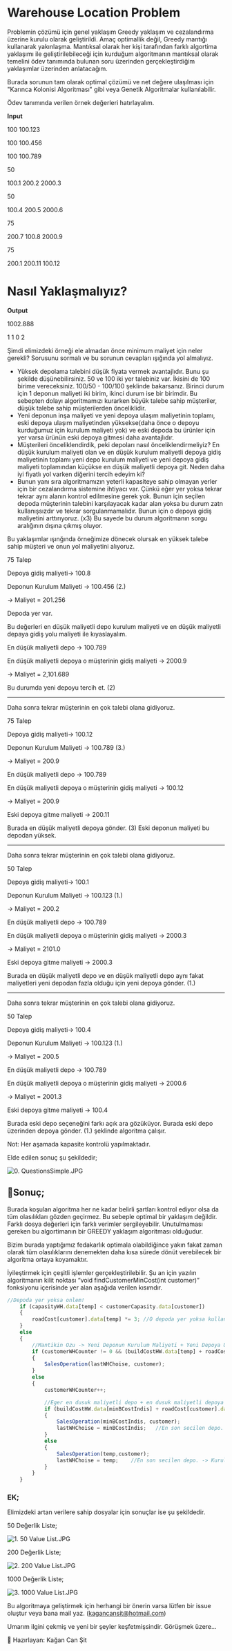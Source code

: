# Warehouse Location Problem

Problemin çözümü için genel yaklaşım Greedy yaklaşım ve cezalandırma üzerine kurulu olarak geliştirildi. Amaç optimallik değil, Greedy mantığı kullanarak yakınlaşma. Mantıksal olarak her kişi tarafından farklı algortima yaklaşımı ile geliştirilebileceği için kurduğum algoritmanın mantıksal olarak temelini ödev tanımında bulunan soru üzerinden gerçekleştirdiğim yaklaşımlar üzerinden anlatacağım.

Burada sorunun tam olarak optimal çözümü ve net değere ulaşılması için "Karınca Kolonisi Algoritması" gibi veya Genetik Algoritmalar kullanılabilir.

Ödev tanımında verilen örnek değerleri hatırlayalım.

**Input**

100      100.123

100      100.456

100      100.789

50

100.1      200.2      2000.3

50

100.4      200.5      2000.6

75

200.7      100.8      2000.9

75

200.1      200.11    100.12

# Nasıl Yaklaşmalıyız?

**Output**

1002.888

1  1  0  2

Şimdi elimizdeki örneği ele almadan önce minimum maliyet için neler gerekli? Sorusunu sormalı ve bu sorunun cevapları ışığında yol almalıyız.

- Yüksek depolama talebini düşük fiyata vermek avantajlıdır. Bunu şu şekilde düşünebilirsiniz. 50 ve 100 iki yer talebiniz var. İkisini de 100 birime vereceksiniz. 100/50 - 100/100 şeklinde bakarsanız. Birinci durum için 1 deponun maliyeti iki birim, ikinci durum ise bir birimdir. Bu sebepten dolayı algoritmamızı kurarken büyük talebe sahip müşteriler, düşük talebe sahip müşterilerden önceliklidir.
- Yeni deponun inşa maliyeti ve yeni depoya ulaşım maliyetinin toplamı, eski depoya ulaşım maliyetinden yüksekse(daha önce o depoyu kurduğumuz için kurulum maliyeti yok)  ve eski depoda bu ürünler için yer varsa ürünün eski depoya gitmesi daha avantajlıdır.
- Müşterileri önceliklendirdik, peki depoları nasıl önceliklendirmeliyiz? En düşük kurulum maliyeti olan ve en düşük kurulum maliyetli depoya gidiş maliyetinin toplamı yeni depo kurulum maliyeti ve yeni depoya gidiş maliyeti toplamından küçükse en düşük maliyetli depoya git. Neden daha iyi fiyatlı yol varken diğerini tercih edeyim ki?
- Bunun yanı sıra algoritmamızın yeterli kapasiteye sahip olmayan yerler için bir cezalandırma sistemine ihtiyacı var. Çünkü eğer yer yoksa  tekrar tekrar aynı alanın kontrol edilmesine gerek yok. Bunun için seçilen depoda müşterinin talebini karşılayacak kadar alan yoksa bu durum zatn kullanışsızdır ve tekrar sorgulanmamalıdır. Bunun için o depoya gidiş maliyetini arttırıyoruz. (x3) Bu sayede bu durum algoritmanın sorgu aralığının dışına çıkmış oluyor.

Bu yaklaşımlar ışınğında örneğimize dönecek olursak en yüksek talebe sahip müşteri ve onun yol maliyetini alıyoruz.

75 Talep

Depoya gidiş maliyeti→ 100.8 

Deponun Kurulum Maliyeti → 100.456 (2.) 

→ Maliyet = 201.256 

Depoda yer var.

Bu değerleri en düşük maliyetli depo kurulum maliyeti ve en düşük maliyetli depaya gidiş yolu maliyeti ile kıyaslayalım.

En düşük maliyetli depo → 100.789

En düşük maliyetli depoya o müşterinin gidiş maliyeti → 2000.9 

→ Maliyet = 2,101.689

Bu durumda yeni depoyu tercih et. (2)

---

Daha sonra tekrar müşterinin en çok talebi olana gidiyoruz.

75 Talep

Depoya gidiş maliyeti→ 100.12 

Deponun Kurulum Maliyeti → 100.789 (3.) 

→ Maliyet = 200.9

En düşük maliyetli depo → 100.789

En düşük maliyetli depoya o müşterinin gidiş maliyeti → 100.12 

→ Maliyet = 200.9

Eski depoya gitme maliyeti → 200.11

Burada en düşük maliyetli depoya gönder. (3) Eski deponun maliyeti bu depodan yüksek.

---

Daha sonra tekrar müşterinin en çok talebi olana gidiyoruz.

50 Talep

Depoya gidiş maliyeti→ 100.1 

Deponun Kurulum Maliyeti → 100.123 (1.) 

→ Maliyet = 200.2

En düşük maliyetli depo → 100.789

En düşük maliyetli depoya o müşterinin gidiş maliyeti → 2000.3 

→ Maliyet = 2101.0

Eski depoya gitme maliyeti → 2000.3

Burada en düşük maliyetli depo ve en düşük maliyetli depo aynı fakat maliyetleri yeni depodan fazla olduğu için yeni depoya gönder. (1.)

---

Daha sonra tekrar müşterinin en çok talebi olana gidiyoruz.

50 Talep

Depoya gidiş maliyeti→ 100.4

Deponun Kurulum Maliyeti → 100.123 (1.) 

→ Maliyet = 200.5

En düşük maliyetli depo → 100.789

En düşük maliyetli depoya o müşterinin gidiş maliyeti → 2000.6 

→ Maliyet = 2001.3

Eski depoya gitme maliyeti → 100.4

Burada eski depo seçeneğini farkı açık ara gözüküyor. Burada eski depo üzerinden depoya gönder. (1.) şeklinde algoritma çalışır.

Not: Her aşamada kapasite kontrolü yapılmaktadır.

Elde edilen sonuç şu şekildedir;

![0. QuestionsSimple.JPG](https://github.com/KaganCanSit/WarehouseLocationProblem/blob/main/Outputs/0._QuestionsSimple.jpg)

## 🎯Sonuç;

Burada koşulan algoritma her ne kadar belirli şartları kontrol ediyor olsa da tüm olasılıkları gözden geçirmez. Bu sebeple optimal bir yaklaşım değildir. Farklı dosya değerleri için farklı verimler sergileyebilir. Unutulmaması gereken bu algortimanın bir GREEDY yaklaşım algoritması olduğudur.

Bizim burada yaptığımız fedakarlık optimala olabildiğince yakın fakat zaman olarak tüm olasılıklarını denemekten daha kısa sürede dönüt verebilecek bir algoritma ortaya koyamaktır.

İyileştirmek için çeşitli işlemler gerçekleştirilebilir. Şu an için yazılın algoritmanın kilit noktası “void findCustomerMinCost(int customer)” fonksiyonu içerisinde yer alan aşağıda verilen kısımdır.

```jsx
//Depoda yer yoksa onlem!
	if (capasityWH.data[temp] < customerCapasity.data[customer])
	{
		roadCost[customer].data[temp] *= 3;	//O depoda yer yoksa kullanilmasi zaten mumkun degil. Maliyetini arttiriyoruz.
	}
	else
	{
		//Mantikin Ozu -> Yeni Deponun Kurulum Maliyeti + Yeni Depoya Ulasim Maliyet > Eski Depoya Yolculuk Maliyetinden fazlaysa ve eski depoda alan varsa eski depoyu tercih et.
		if (customerWHCounter != 0 && (buildCostHW.data[temp] + roadCost[customer].data[temp]) > roadCost[customer].data[lastWHChoise] && capasityWH.data[lastWHChoise] >= customerCapasity.data[customer])
		{
			SalesOperation(lastWHChoise, customer);
		}
		else
		{
			customerWHCounter++;

			//Eger en dusuk maliyetli depo + en dusuk maliyetli depoya yolculuk maliyeti < Yeni Depo Kurulum Maliyeti + Yeni Depoya Yolculuk Maliyetinden kucuk ise en dusuk maliyetli depoyu Sec
			if (buildCostHW.data[minBCostIndis] + roadCost[customer].data[minBCostIndis] < buildCostHW.data[temp] + roadCost[customer].data[temp] && capasityWH.data[minBCostIndis] >= customerCapasity.data[customer])
			{
				SalesOperation(minBCostIndis, customer);
				lastWHChoise = minBCostIndis;	//En son secilen depo. -> Kurulum maliyeti farki icin gerekli.
			}
			else
			{
				SalesOperation(temp,customer);
				lastWHChoise = temp;	//En son secilen depo. -> Kurulum maliyeti farki icin gerekli.
			}
		}
	}
```

### EK;

Elimizdeki artan verilere sahip dosyalar için sonuçlar ise şu şekildedir.

50 Değerlik Liste;

![1. 50 Value List.JPG](https://github.com/KaganCanSit/WarehouseLocationProblem/blob/main/Outputs/1._50_Value_List.jpg)

200 Değerlik Liste;

![2. 200 Value List.JPG](https://github.com/KaganCanSit/WarehouseLocationProblem/blob/main/Outputs/2._200_Value_List.jpg)

1000 Değerlik Liste;

![3. 1000 Value List.JPG](https://github.com/KaganCanSit/WarehouseLocationProblem/blob/main/Outputs/3._1000_Value_List.jpg)

Bu algoritmaya geliştirmek için herhangi bir önerin varsa lütfen bir issue oluştur veya bana mail yaz. (kagancansit@hotmail.com)

Umarım ilgini çekmiş ve yeni bir şeyler keşfetmişsindir. Görüşmek üzere...

<aside>
📌 Hazırlayan: Kağan Can Şit
</aside>
